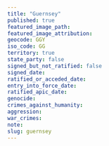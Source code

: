 ```yaml
---
title: "Guernsey"
published: true
featured_image_path:
featured_image_attribution:
geocode: GGY
iso_code: GG
territory: true
state_party: false
signed_but_not_ratified: false
signed_date:
ratified_or_acceded_date:
entry_into_force_date:
ratified_apic_date:
genocide:
crimes_against_humanity:
aggression:
war_crimes:
note:
slug: guernsey
---
```

